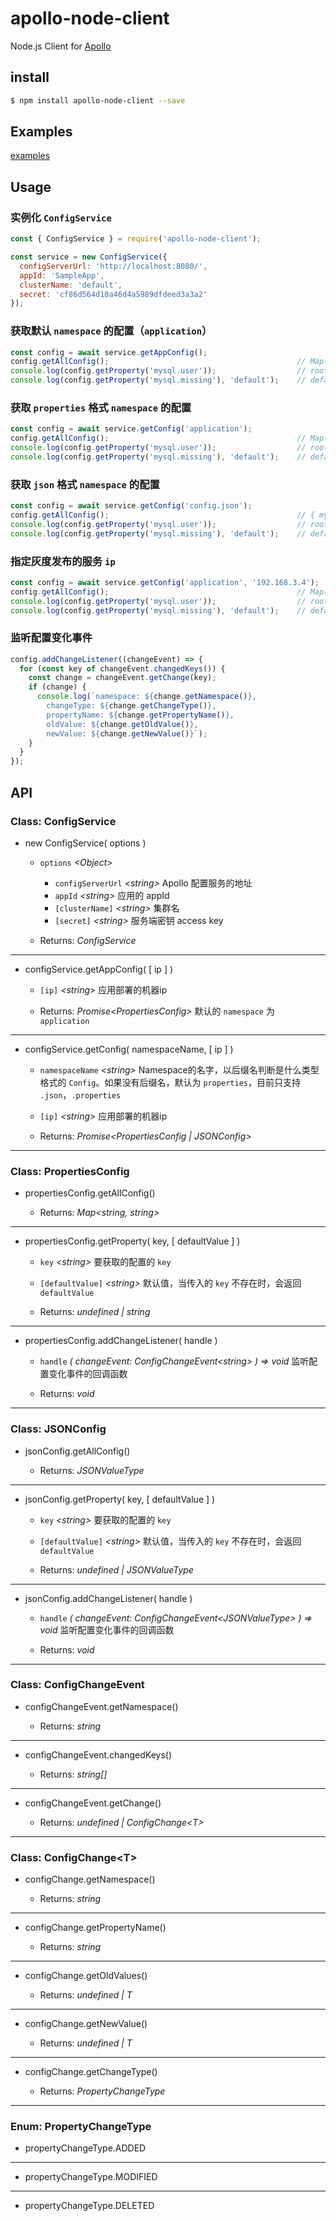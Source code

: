 # apollo-node-client
Node.js Client for [Apollo](https://github.com/ctripcorp/apollo)

## install
```bash
$ npm install apollo-node-client --save
```

## Examples
[examples](https://github.com/zhangxh1023/apollo-node-client/tree/master/examples)

## Usage

### 实例化 `ConfigService`

```javascript
const { ConfigService } = require('apollo-node-client');

const service = new ConfigService({
  configServerUrl: 'http://localhost:8080/',
  appId: 'SampleApp',
  clusterName: 'default',
  secret: 'cf86d564d10a46d4a5989dfdeed3a3a2'
});
```

### 获取默认 `namespace` 的配置（`application`）
```javascript
const config = await service.getAppConfig();
config.getAllConfig();                                          // Map(1) { 'mysql.user' => 'root' }
console.log(config.getProperty('mysql.user'));                  // root
console.log(config.getProperty('mysql.missing'), 'default');    // default
```

### 获取 `properties` 格式 `namespace` 的配置
```javascript
const config = await service.getConfig('application');
config.getAllConfig();                                          // Map(1) { 'mysql.user' => 'root' }
console.log(config.getProperty('mysql.user'));                  // root
console.log(config.getProperty('mysql.missing'), 'default');    // default
```

### 获取 `json` 格式 `namespace` 的配置
```javascript
const config = await service.getConfig('config.json');
config.getAllConfig();                                          // { mysql: { user: 'root' } }
console.log(config.getProperty('mysql.user'));                  // root
console.log(config.getProperty('mysql.missing'), 'default');    // default
```

### 指定灰度发布的服务 `ip`
```javascript
const config = await service.getConfig('application', '192.168.3.4');
config.getAllConfig();                                          // Map(1) { 'mysql.user' => 'root' }
console.log(config.getProperty('mysql.user'));                  // root
console.log(config.getProperty('mysql.missing'), 'default');    // default
```

### 监听配置变化事件
```javascript
config.addChangeListener((changeEvent) => {
  for (const key of changeEvent.changedKeys()) {
    const change = changeEvent.getChange(key);
    if (change) {
      console.log(`namespace: ${change.getNamespace()},
        changeType: ${change.getChangeType()},
        propertyName: ${change.getPropertyName()},
        oldValue: ${change.getOldValue()},
        newValue: ${change.getNewValue()}`);
    }
  }
});
```

## API

### Class: ConfigService

- new ConfigService( options )
  - `options` _\<Object>_
    - `configServerUrl` _\<string>_ Apollo 配置服务的地址
    - `appId` _\<string>_ 应用的 appId
    - `[clusterName]` _\<string>_ 集群名
    - `[secret]` _\<string>_ 服务端密钥 access key
  
  - Returns: _ConfigService_

---

- configService.getAppConfig( [ ip ] )
  - `[ip]` _\<string>_ 应用部署的机器ip

  - Returns: _Promise\<PropertiesConfig>_ 默认的 `namespace` 为 `application`

---

- configService.getConfig( namespaceName, [ ip ] )
  - `namespaceName` _\<string>_ Namespace的名字，以后缀名判断是什么类型格式的 `Config`。如果没有后缀名，默认为 `properties`，目前只支持 `.json`，`.properties`
  - `[ip]` _\<string>_ 应用部署的机器ip

  - Returns: _Promise\<PropertiesConfig | JSONConfig>_

---

### Class: PropertiesConfig

- propertiesConfig.getAllConfig()

  - Returns: _Map\<string, string>_

---

- propertiesConfig.getProperty( key, [ defaultValue ] )
  - `key` _\<string>_ 要获取的配置的 `key`
  - `[defaultValue]` _\<string>_ 默认值，当传入的 `key` 不存在时，会返回 `defaultValue`

  - Returns: _undefined | string_

---

- propertiesConfig.addChangeListener( handle )
  - `handle` _( changeEvent: ConfigChangeEvent\<string> ) => void_ 监听配置变化事件的回调函数

  - Returns: _void_

---

### Class: JSONConfig

- jsonConfig.getAllConfig()

  - Returns: _JSONValueType_

---

- jsonConfig.getProperty( key, [ defaultValue ] )
  - `key` _\<string>_ 要获取的配置的 `key`
  - `[defaultValue]` _\<string>_ 默认值，当传入的 `key` 不存在时，会返回 `defaultValue`

  - Returns: _undefined | JSONValueType_

---

- jsonConfig.addChangeListener( handle )
  - `handle` _( changeEvent: ConfigChangeEvent\<JSONValueType> ) => void_ 监听配置变化事件的回调函数

  - Returns: _void_

---

### Class: ConfigChangeEvent

- configChangeEvent.getNamespace()
  
  - Returns: _string_

---

- configChangeEvent.changedKeys()

  - Returns: _string[]_

---

- configChangeEvent.getChange()

  - Returns: _undefined | ConfigChange\<T>_

---

### Class: ConfigChange\<T>

- configChange.getNamespace()

  - Returns: _string_

---

- configChange.getPropertyName()

  - Returns: _string_

---

- configChange.getOldValues()

  - Returns: _undefined | T_

---

- configChange.getNewValue()

  - Returns: _undefined | T_

---

- configChange.getChangeType()

  - Returns: _PropertyChangeType_

---

### Enum: PropertyChangeType

- propertyChangeType.ADDED

---

- propertyChangeType.MODIFIED

---

- propertyChangeType.DELETED
